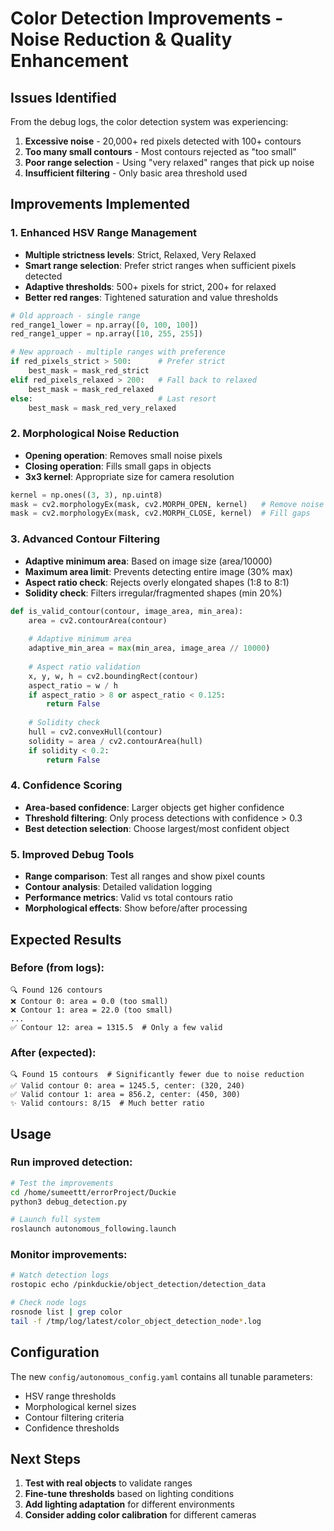 # Color Detection Improvements - Noise Reduction & Quality Enhancement

## Issues Identified
From the debug logs, the color detection system was experiencing:
1. **Excessive noise** - 20,000+ red pixels detected with 100+ contours
2. **Too many small contours** - Most contours rejected as "too small"
3. **Poor range selection** - Using "very relaxed" ranges that pick up noise
4. **Insufficient filtering** - Only basic area threshold used

## Improvements Implemented

### 1. Enhanced HSV Range Management
- **Multiple strictness levels**: Strict, Relaxed, Very Relaxed
- **Smart range selection**: Prefer strict ranges when sufficient pixels detected
- **Adaptive thresholds**: 500+ pixels for strict, 200+ for relaxed
- **Better red ranges**: Tightened saturation and value thresholds

```python
# Old approach - single range
red_range1_lower = np.array([0, 100, 100])
red_range1_upper = np.array([10, 255, 255])

# New approach - multiple ranges with preference
if red_pixels_strict > 500:      # Prefer strict
    best_mask = mask_red_strict
elif red_pixels_relaxed > 200:   # Fall back to relaxed  
    best_mask = mask_red_relaxed
else:                            # Last resort
    best_mask = mask_red_very_relaxed
```

### 2. Morphological Noise Reduction
- **Opening operation**: Removes small noise pixels
- **Closing operation**: Fills small gaps in objects
- **3x3 kernel**: Appropriate size for camera resolution

```python
kernel = np.ones((3, 3), np.uint8)
mask = cv2.morphologyEx(mask, cv2.MORPH_OPEN, kernel)   # Remove noise
mask = cv2.morphologyEx(mask, cv2.MORPH_CLOSE, kernel)  # Fill gaps
```

### 3. Advanced Contour Filtering
- **Adaptive minimum area**: Based on image size (area/10000)
- **Maximum area limit**: Prevents detecting entire image (30% max)
- **Aspect ratio check**: Rejects overly elongated shapes (1:8 to 8:1)
- **Solidity check**: Filters irregular/fragmented shapes (min 20%)

```python
def is_valid_contour(contour, image_area, min_area):
    area = cv2.contourArea(contour)
    
    # Adaptive minimum area
    adaptive_min_area = max(min_area, image_area // 10000)
    
    # Aspect ratio validation
    x, y, w, h = cv2.boundingRect(contour)
    aspect_ratio = w / h
    if aspect_ratio > 8 or aspect_ratio < 0.125:
        return False
        
    # Solidity check
    hull = cv2.convexHull(contour)
    solidity = area / cv2.contourArea(hull)
    if solidity < 0.2:
        return False
```

### 4. Confidence Scoring
- **Area-based confidence**: Larger objects get higher confidence
- **Threshold filtering**: Only process detections with confidence > 0.3
- **Best detection selection**: Choose largest/most confident object

### 5. Improved Debug Tools
- **Range comparison**: Test all ranges and show pixel counts
- **Contour analysis**: Detailed validation logging
- **Performance metrics**: Valid vs total contours ratio
- **Morphological effects**: Show before/after processing

## Expected Results

### Before (from logs):
```
🔍 Found 126 contours
❌ Contour 0: area = 0.0 (too small)
❌ Contour 1: area = 22.0 (too small)
...
✅ Contour 12: area = 1315.5  # Only a few valid
```

### After (expected):
```
🔍 Found 15 contours  # Significantly fewer due to noise reduction
✅ Valid contour 0: area = 1245.5, center: (320, 240)
✅ Valid contour 1: area = 856.2, center: (450, 300)
✨ Valid contours: 8/15  # Much better ratio
```

## Usage

### Run improved detection:
```bash
# Test the improvements
cd /home/sumeettt/errorProject/Duckie
python3 debug_detection.py

# Launch full system
roslaunch autonomous_following.launch
```

### Monitor improvements:
```bash
# Watch detection logs
rostopic echo /pinkduckie/object_detection/detection_data

# Check node logs
rosnode list | grep color
tail -f /tmp/log/latest/color_object_detection_node*.log
```

## Configuration
The new `config/autonomous_config.yaml` contains all tunable parameters:
- HSV range thresholds
- Morphological kernel sizes
- Contour filtering criteria
- Confidence thresholds

## Next Steps
1. **Test with real objects** to validate ranges
2. **Fine-tune thresholds** based on lighting conditions
3. **Add lighting adaptation** for different environments
4. **Consider adding color calibration** for different cameras